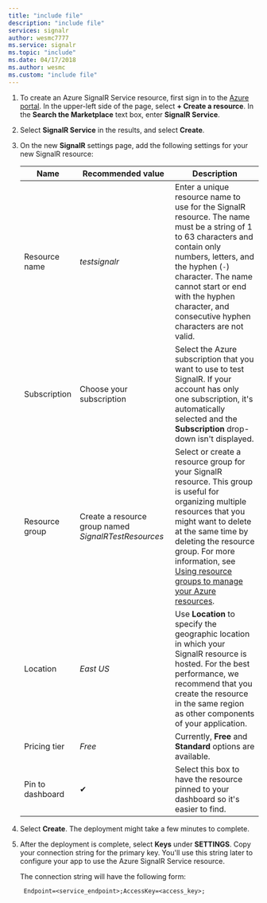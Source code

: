 ```yaml
---
title: "include file"
description: "include file"
services: signalr
author: wesmc7777
ms.service: signalr
ms.topic: "include"
ms.date: 04/17/2018
ms.author: wesmc
ms.custom: "include file"
---
```



1. To create an Azure SignalR Service resource, first sign in to the [Azure portal](https://portal.azure.com). In the upper-left side of the page, select **+ Create a resource**. In the **Search the Marketplace** text box, enter **SignalR Service**.

2. Select **SignalR Service** in the results, and select **Create**.

3. On the new **SignalR** settings page, add the following settings for your new SignalR resource:

    | Name | Recommended value | Description |
    | ---- | ----------------- | ----------- |
    | Resource name | *testsignalr* | Enter a unique resource name to use for the SignalR resource. The name must be a string of 1 to 63 characters and contain only numbers, letters, and the hyphen (`-`) character. The name cannot start or end with the hyphen character, and consecutive hyphen characters are not valid.|
    | Subscription | Choose your subscription |  Select the Azure subscription that you want to use to test SignalR. If your account has only one subscription, it's automatically selected and the **Subscription** drop-down isn't displayed.|
    | Resource group | Create a resource group named *SignalRTestResources*| Select or create a resource group for your SignalR resource. This group is useful for organizing multiple resources that you might want to delete at the same time by deleting the resource group. For more information, see [Using resource groups to manage your Azure resources](../articles/azure-resource-manager/resource-group-overview.md). |
    | Location | *East US* | Use **Location** to specify the geographic location in which your SignalR resource is hosted. For the best performance, we recommend that you create the resource in the same region as other components of your application. |
    | Pricing tier | *Free* | Currently, **Free** and **Standard** options are available. |
    | Pin to dashboard | ✔ | Select this box to have the resource pinned to your dashboard so it's easier to find. |

4. Select **Create**. The deployment might take a few minutes to complete.

5. After the deployment is complete, select **Keys** under **SETTINGS**. Copy your connection string for the primary key. You'll use this string later to configure your app to use the Azure SignalR Service resource.

    The connection string will have the following form:
    
        Endpoint=<service_endpoint>;AccessKey=<access_key>;
